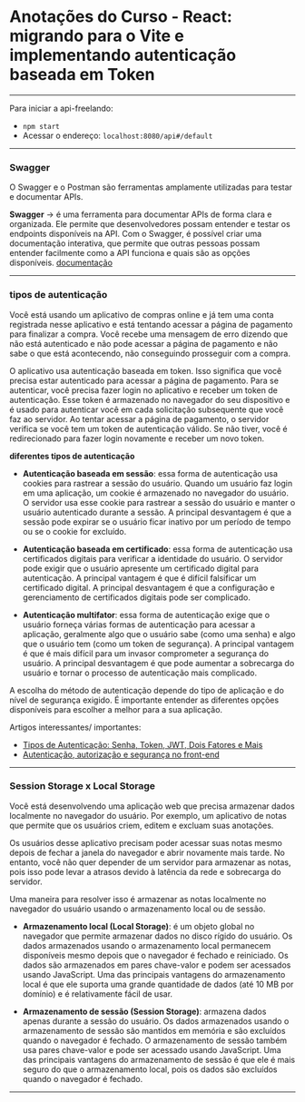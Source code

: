 # Anotações do Curso - React: migrando para o Vite e implementando autenticação baseada em Token
---

Para iniciar a api-freelando: 
- ```npm start```
- Acessar o endereço: ```localhost:8080/api#/default```

---

### Swagger
O Swagger e o Postman são ferramentas amplamente utilizadas para testar e documentar APIs.

**Swagger** -> é uma ferramenta para documentar APIs de forma clara e organizada. Ele permite que desenvolvedores possam entender e testar os endpoints disponíveis na API. Com o Swagger, é possível criar uma documentação interativa, que permite que outras pessoas possam entender facilmente como a API funciona e quais são as opções disponíveis. 
[documentação](https://swagger.io/)

---

### tipos de autenticação
Você está usando um aplicativo de compras online e já tem uma conta registrada nesse aplicativo e está tentando acessar a página de pagamento para finalizar a compra. Você recebe uma mensagem de erro dizendo que não está autenticado e não pode acessar a página de pagamento e não sabe o que está acontecendo, não conseguindo prosseguir com a compra.

O aplicativo usa autenticação baseada em token. Isso significa que você precisa estar autenticado para acessar a página de pagamento. Para se autenticar, você precisa fazer login no aplicativo e receber um token de autenticação. Esse token é armazenado no navegador do seu dispositivo e é usado para autenticar você em cada solicitação subsequente que você faz ao servidor. Ao tentar acessar a página de pagamento, o servidor verifica se você tem um token de autenticação válido. Se não tiver, você é redirecionado para fazer login novamente e receber um novo token.

**diferentes tipos de autenticação**
- **Autenticação baseada em sessão**: essa forma de autenticação usa cookies para rastrear a sessão do usuário. Quando um usuário faz login em uma aplicação, um cookie é armazenado no navegador do usuário. O servidor usa esse cookie para rastrear a sessão do usuário e manter o usuário autenticado durante a sessão. A principal desvantagem é que a sessão pode expirar se o usuário ficar inativo por um período de tempo ou se o cookie for excluído.

- **Autenticação baseada em certificado**: essa forma de autenticação usa certificados digitais para verificar a identidade do usuário. O servidor pode exigir que o usuário apresente um certificado digital para autenticação. A principal vantagem é que é difícil falsificar um certificado digital. A principal desvantagem é que a configuração e gerenciamento de certificados digitais pode ser complicado.

- **Autenticação multifator**: essa forma de autenticação exige que o usuário forneça várias formas de autenticação para acessar a aplicação, geralmente algo que o usuário sabe (como uma senha) e algo que o usuário tem (como um token de segurança). A principal vantagem é que é mais difícil para um invasor comprometer a segurança do usuário. A principal desvantagem é que pode aumentar a sobrecarga do usuário e tornar o processo de autenticação mais complicado.

A escolha do método de autenticação depende do tipo de aplicação e do nível de segurança exigido. É importante entender as diferentes opções disponíveis para escolher a melhor para a sua aplicação.

Artigos interessantes/ importantes:
- [Tipos de Autenticação: Senha, Token, JWT, Dois Fatores e Mais](https://www.alura.com.br/artigos/tipos-de-autenticacao?_gl=1*wyo9dw*_ga*MTI4OTcxMTkxMy4xNjc5MzMxNDMy*_ga_1EPWSW3PCS*MTcwNTUwNDQxMi40OC4xLjE3MDU1MDQ0OTguMC4wLjA.*_fplc*VEJNYTRUOUt2TWh4Yk4xS1IlMkJ2cWNpVmpUVHlvV2xCdlF0OVpmQjh5YWdyRko5cFFJeXMyUXVPOGNWMjFEeG11JTJCWXZVNE5mTWxUM0plemdoVmclMkYzb0hRNFdCOWhwMmxlcXYlMkJUZTlrT2hZOEt3bVlGV3lneTl2dmdsTHA4cUElM0QlM0Q.)
- [Autenticação, autorização e segurança no front-end](https://www.alura.com.br/artigos/autenticacao-autorizacao-seguranca-no-front-end?_gl=1*1o14u5p*_ga*MTI4OTcxMTkxMy4xNjc5MzMxNDMy*_ga_1EPWSW3PCS*MTcwNTUwNDQxMi40OC4xLjE3MDU1MDQ0OTguMC4wLjA.*_fplc*VEJNYTRUOUt2TWh4Yk4xS1IlMkJ2cWNpVmpUVHlvV2xCdlF0OVpmQjh5YWdyRko5cFFJeXMyUXVPOGNWMjFEeG11JTJCWXZVNE5mTWxUM0plemdoVmclMkYzb0hRNFdCOWhwMmxlcXYlMkJUZTlrT2hZOEt3bVlGV3lneTl2dmdsTHA4cUElM0QlM0Q.)

---

### Session Storage x Local Storage
Você está desenvolvendo uma aplicação web que precisa armazenar dados localmente no navegador do usuário. Por exemplo, um aplicativo de notas que permite que os usuários criem, editem e excluam suas anotações.

Os usuários desse aplicativo precisam poder acessar suas notas mesmo depois de fechar a janela do navegador e abrir novamente mais tarde. No entanto, você não quer depender de um servidor para armazenar as notas, pois isso pode levar a atrasos devido à latência da rede e sobrecarga do servidor.

Uma maneira para resolver isso é armazenar as notas localmente no navegador do usuário usando o armazenamento local ou de sessão.

- **Armazenamento local (Local Storage)**: é um objeto global no navegador que permite armazenar dados no disco rígido do usuário. Os dados armazenados usando o armazenamento local permanecem disponíveis mesmo depois que o navegador é fechado e reiniciado. Os dados são armazenados em pares chave-valor e podem ser acessados usando JavaScript. Uma das principais vantagens do armazenamento local é que ele suporta uma grande quantidade de dados (até 10 MB por domínio) e é relativamente fácil de usar.

- **Armazenamento de sessão (Session Storage)**: armazena dados apenas durante a sessão do usuário. Os dados armazenados usando o armazenamento de sessão são mantidos em memória e são excluídos quando o navegador é fechado. O armazenamento de sessão também usa pares chave-valor e pode ser acessado usando JavaScript. Uma das principais vantagens do armazenamento de sessão é que ele é mais seguro do que o armazenamento local, pois os dados são excluídos quando o navegador é fechado.

---


